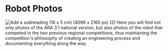 # Robot Photos
![Add a subheading (16 x 5 cm) (4096 x 2160 px) (2)](https://github.com/user-attachments/assets/ecb0e35e-a45b-42ac-ac8c-f298844d3465)
Here you will find not only photos of the ARA 3.1 national version, but also photos of the robot that competed in the two previous regional competitions, thus maintaining the competition's philosophy of creating an engineering process and documenting everything along the way.
